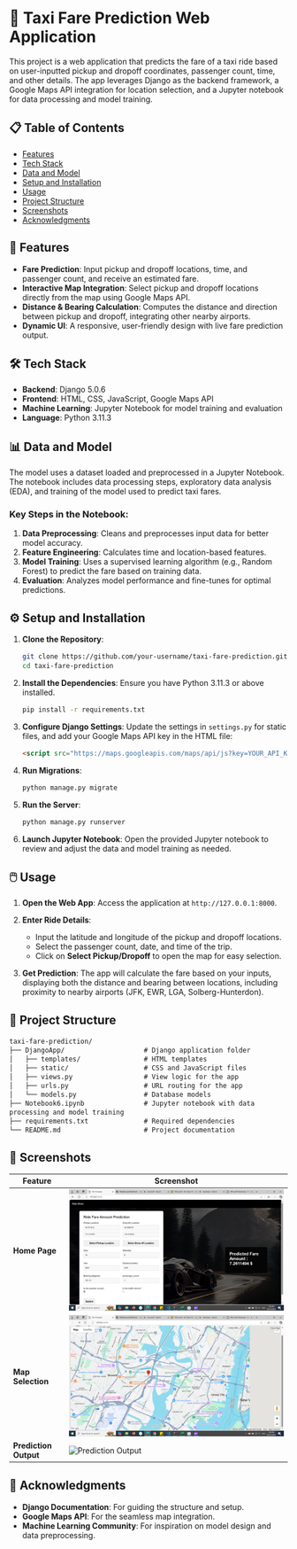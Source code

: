 
# 🚕 Taxi Fare Prediction Web Application

This project is a web application that predicts the fare of a taxi ride based on user-inputted pickup and dropoff coordinates, passenger count, time, and other details. The app leverages Django as the backend framework, a Google Maps API integration for location selection, and a Jupyter notebook for data processing and model training.

## 📋 Table of Contents
- [Features](#features)
- [Tech Stack](#tech-stack)
- [Data and Model](#data-and-model)
- [Setup and Installation](#setup-and-installation)
- [Usage](#usage)
- [Project Structure](#project-structure)
- [Screenshots](#screenshots)
- [Acknowledgments](#acknowledgments)

## 🚀 Features

- **Fare Prediction**: Input pickup and dropoff locations, time, and passenger count, and receive an estimated fare.
- **Interactive Map Integration**: Select pickup and dropoff locations directly from the map using Google Maps API.
- **Distance & Bearing Calculation**: Computes the distance and direction between pickup and dropoff, integrating other nearby airports.
- **Dynamic UI**: A responsive, user-friendly design with live fare prediction output.

## 🛠 Tech Stack

- **Backend**: Django 5.0.6
- **Frontend**: HTML, CSS, JavaScript, Google Maps API
- **Machine Learning**: Jupyter Notebook for model training and evaluation
- **Language**: Python 3.11.3

## 📊 Data and Model

The model uses a dataset loaded and preprocessed in a Jupyter Notebook. The notebook includes data processing steps, exploratory data analysis (EDA), and training of the model used to predict taxi fares.

### Key Steps in the Notebook:
1. **Data Preprocessing**: Cleans and preprocesses input data for better model accuracy.
2. **Feature Engineering**: Calculates time and location-based features.
3. **Model Training**: Uses a supervised learning algorithm (e.g., Random Forest) to predict the fare based on training data.
4. **Evaluation**: Analyzes model performance and fine-tunes for optimal predictions.

## ⚙️ Setup and Installation

1. **Clone the Repository**:
   ```bash
   git clone https://github.com/your-username/taxi-fare-prediction.git
   cd taxi-fare-prediction
   ```

2. **Install the Dependencies**:
   Ensure you have Python 3.11.3 or above installed.
   ```bash
   pip install -r requirements.txt
   ```

3. **Configure Django Settings**:
   Update the settings in `settings.py` for static files, and add your Google Maps API key in the HTML file:
   ```html
   <script src="https://maps.googleapis.com/maps/api/js?key=YOUR_API_KEY"></script>
   ```

4. **Run Migrations**:
   ```bash
   python manage.py migrate
   ```

5. **Run the Server**:
   ```bash
   python manage.py runserver
   ```

6. **Launch Jupyter Notebook**:
   Open the provided Jupyter notebook to review and adjust the data and model training as needed.

## 🖱️ Usage

1. **Open the Web App**:
   Access the application at `http://127.0.0.1:8000`.

2. **Enter Ride Details**:
   - Input the latitude and longitude of the pickup and dropoff locations.
   - Select the passenger count, date, and time of the trip.
   - Click on **Select Pickup/Dropoff** to open the map for easy selection.

3. **Get Prediction**:
   The app will calculate the fare based on your inputs, displaying both the distance and bearing between locations, including proximity to nearby airports (JFK, EWR, LGA, Solberg-Hunterdon).

## 📂 Project Structure

```plaintext
taxi-fare-prediction/
├── DjangoApp/                    # Django application folder
│   ├── templates/                # HTML templates
│   ├── static/                   # CSS and JavaScript files
│   ├── views.py                  # View logic for the app
│   ├── urls.py                   # URL routing for the app
│   └── models.py                 # Database models
├── Notebook6.ipynb               # Jupyter notebook with data processing and model training
├── requirements.txt              # Required dependencies
└── README.md                     # Project documentation
```

## 📸 Screenshots

| Feature                  | Screenshot |
|--------------------------|------------|
| **Home Page**            | ![Home Page](https://github.com/MalakAmgad/RideShare/blob/main/Screenshot%20(843).png) |
| **Map Selection**        | ![Map Popup](https://github.com/MalakAmgad/RideShare/blob/main/Screenshot%20(842).png) |
| **Prediction Output**    | ![Prediction Output](https://github.com/MalakAmgad/RideShare/blob/main/Screenshot%20(6122).png) |

## 🙏 Acknowledgments

- **Django Documentation**: For guiding the structure and setup.
- **Google Maps API**: For the seamless map integration.
- **Machine Learning Community**: For inspiration on model design and data preprocessing.
